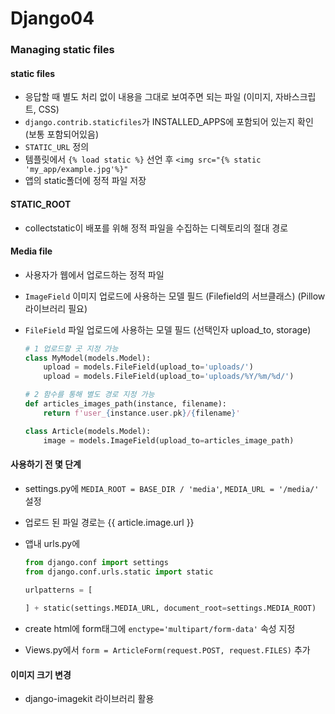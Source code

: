 # Django04

### Managing static files

#### static files

- 응답할 때 별도 처리 없이 내용을 그대로 보여주면 되는 파일 (이미지, 자바스크립트, CSS)
- `django.contrib.staticfiles`가 INSTALLED_APPS에 포함되어 있는지 확인 (보통 포함되어있음)
- `STATIC_URL` 정의
- 템플릿에서 `{% load static %}` 선언 후 `<img src="{% static 'my_app/example.jpg'%}"`
- 앱의 static폴더에 정적 파일 저장

#### STATIC_ROOT

- collectstatic이 배포를 위해 정적 파일을 수집하는 디렉토리의 절대 경로

#### Media file

- 사용자가 웹에서 업로드하는 정적 파일

- `ImageField` 이미지 업로드에 사용하는 모델 필드 (Filefield의 서브클래스) (Pillow 라이브러리 필요)

- `FileField` 파일 업로드에 사용하는 모델 필드 (선택인자 upload_to, storage)

  ```python
  # 1 업로드할 곳 지정 가능
  class MyModel(models.Model):
      upload = models.FileField(upload_to='uploads/')
      upload = models.FileField(upload_to='uploads/%Y/%m/%d/')
  
  # 2 함수를 통해 별도 경로 지정 가능
  def articles_images_path(instance, filename):
      return f'user_{instance.user.pk}/{filename}'
  
  class Article(models.Model):
      image = models.ImageField(upload_to=articles_image_path)
  ```

  

#### 사용하기 전 몇 단계

- settings.py에 `MEDIA_ROOT = BASE_DIR / 'media'`, `MEDIA_URL = '/media/'` 설정

- 업로드 된 파일 경로는 {{ article.image.url }}

- 앱내 urls.py에

  ```python
  from django.conf import settings
  from django.conf.urls.static import static
  
  urlpatterns = [
      
  ] + static(settings.MEDIA_URL, document_root=settings.MEDIA_ROOT)
  ```

- create html에 form태그에 `enctype='multipart/form-data'` 속성 지정

- Views.py에서 `form = ArticleForm(request.POST, request.FILES)` 추가



#### 이미지 크기 변경

- django-imagekit 라이브러리 활용